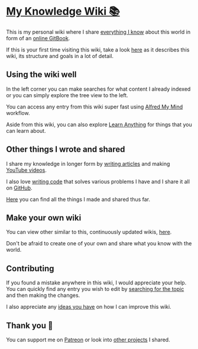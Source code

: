 # [My Knowledge Wiki 📚](https://wiki.nikitavoloboev.xyz)
This is my personal wiki where I share [everything I know](sharing/everything-I-know.md) about this world in form of an [online GitBook](https://wiki.nikitavoloboev.xyz).

If this is your first time visiting this wiki, take a look [here](meta/meta.md) as it describes this wiki, its structure and goals in a lot of detail.

## Using the wiki well
In the left corner you can make searches for what content I already indexed or you can simply explore the tree view to the left.

You can access any entry from this wiki super fast using [Alfred My Mind](https://github.com/nikitavoloboev/alfred-my-mind#readme) workflow.

Aside from this wiki, you can also explore [Learn Anything](ideas/learn-anything.md) for things that you can learn about.

## Other things I wrote and shared
I share my knowledge in longer form by [writing articles](sharing/my-articles.md) and making [YouTube videos](sharing/my-youtube.md).

I also love [writing code](sharing/my-github.md) that solves various problems I have and I share it all on [GitHub](https://github.com/nikitavoloboev).

[Here](sharing/sharing.md) you can find all the things I made and shared thus far.

## Make your own wiki
You can view other similar to this, continuously updated wikis, [here](https://github.com/RichardLitt/meta-knowledge#readme).

Don't be afraid to create one of your own and share what you know with the world.

## Contributing
If you found a mistake anywhere in this wiki, I would appreciate your help. You can quickly find any entry you wish to edit by [searching for the topic](https://github.com/nikitavoloboev/knowledge/find/master) and then making the changes.

I also appreciate any [ideas you have](https://github.com/nikitavoloboev/knowledge/issues/new) on how I can improve this wiki.

## Thank you 💜
You can support me on [Patreon](https://www.patreon.com/nikitavoloboev) or look into [other projects](https://nikitavoloboev.xyz/projects) I shared.